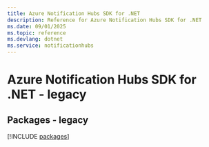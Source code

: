 ```yaml
---
title: Azure Notification Hubs SDK for .NET
description: Reference for Azure Notification Hubs SDK for .NET
ms.date: 09/01/2025
ms.topic: reference
ms.devlang: dotnet
ms.service: notificationhubs
---
```

# Azure Notification Hubs SDK for .NET - legacy
## Packages - legacy
[!INCLUDE [packages](notification-hubs-index.md)]